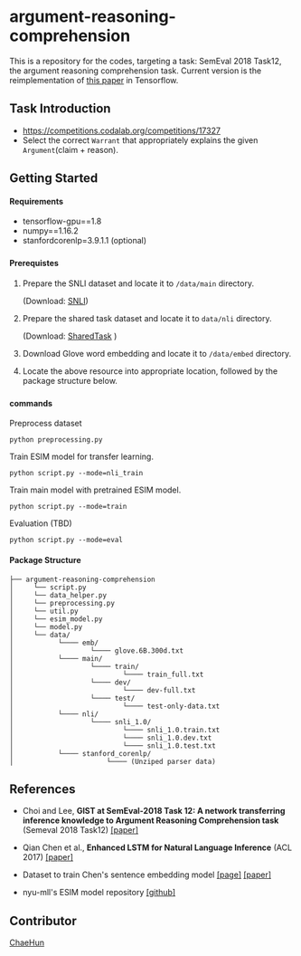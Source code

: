 # argument-reasoning-comprehension

This is a repository for the codes, targeting a task: SemEval 2018 Task12, the argument reasoning comprehension task. Current version is the reimplementation of [this paper](http://aclweb.org/anthology/S18-1122) in Tensorflow.

## Task Introduction

* https://competitions.codalab.org/competitions/17327
* Select the correct `Warrant` that appropriately explains the given `Argument`(claim + reason).



## Getting Started

#### Requirements

- tensorflow-gpu==1.8
- numpy==1.16.2
- stanfordcorenlp=3.9.1.1 (optional)

### 

#### Prerequistes

1. Prepare the SNLI dataset and locate it to `/data/main` directory.

   (Download:  [SNLI](<https://nlp.stanford.edu/projects/snli/>))

2. Prepare the shared task dataset and locate it to `data/nli` directory.

   (Download:   [SharedTask](<https://github.com/habernal/semeval2018-task12>) )

3. Download Glove word embedding and locate it to `/data/embed` directory.

4. Locate the above resource into appropriate location, followed by the package structure below.

### 

#### commands


Preprocess dataset
```
python preprocessing.py
```
Train ESIM model for transfer learning.
```
python script.py --mode=nli_train
```
Train main model with pretrained ESIM model.
```
python script.py --mode=train
```
Evaluation (TBD)
```
python script.py --mode=eval
```


#### Package Structure

```
├── argument-reasoning-comprehension
│     └── script.py
│     └── data_helper.py
│     └── preprocessing.py
│     └── util.py
│     └── esim_model.py
│     └── model.py
│     └── data/
│     		└──── emb/
│ 		    		└──── glove.6B.300d.txt
│     		└──── main/
│ 		    		└──── train/
│		 		    		└──── train_full.txt
│ 		    		└──── dev/
│		 		    		└──── dev-full.txt
│ 		    		└──── test/
│		 		    		└──── test-only-data.txt
│     		└──── nli/
│		     		└──── snli_1.0/
│				     		└──── snli_1.0.train.txt
│				     		└──── snli_1.0.dev.txt
│				     		└──── snli_1.0.test.txt
│     		└──── stanford_corenlp/
│			     		└──── (Unziped parser data)
```



## References

* Choi and Lee, **GIST at SemEval-2018 Task 12: A network transferring inference knowledge to Argument Reasoning Comprehension task** (Semeval 2018 Task12) [[paper]](http://aclweb.org/anthology/S18-1122)

* Qian Chen et al., **Enhanced LSTM for Natural Language Inference** (ACL 2017) [[paper]](http://www.aclweb.org/anthology/P17-1152)

* Dataset to train Chen's sentence embedding model [[page]](https://www.nyu.edu/projects/bowman/multinli/) [[paper]](http://aclweb.org/anthology/N18-1101)

* nyu-mll's ESIM model repository [[github]](https://github.com/nyu-mll/multiNLI/blob/master/python/models/esim.py)

## Contributor

[ChaeHun](http://nlp.kaist.ac.kr/~ddehun)

